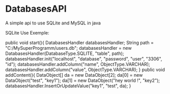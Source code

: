 # DatabasesAPI
A simple api to use SQLite and MySQL in java

SQLite Use Exemple:

public void start(){
  DatabasesHandler databasesHandler;
  String path = "C:/MySuperProgramm/users.db";
  databasesHandler = new DatabasesHandler(DatabaseType.SQLITE, "table", path);
  databasesHandler.init("localhost", "database", "password", "user", "3306", "id");
  databasesHandler.addColumn("name", ObjectType.VARCHAR);
  databasesHandler.addColumn("value", ObjectType.VARCHAR);
}
public void addContent(){
  DataObject[] da = new DataObject[2];
  da[0] = new DataObject("test", "key1");
  da[1] = new DataObject("hey world !", "key2");
  databasesHandler.InsertOrUpdateValue("key1", "test", da);
}
